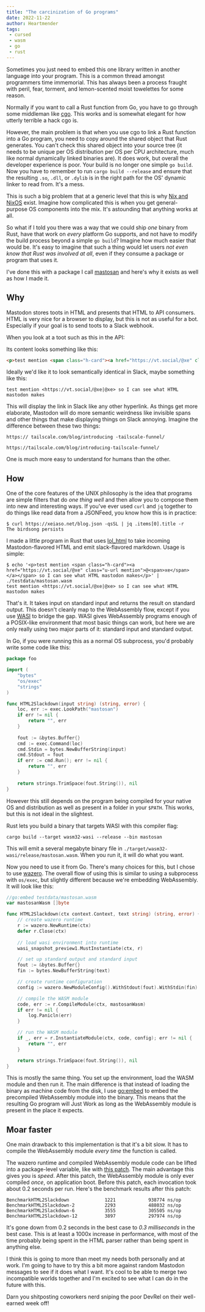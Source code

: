 ```yaml
---
title: "The carcinization of Go programs"
date: 2022-11-22
author: Heartmender
tags:
 - cursed
 - wasm
 - go
 - rust
---
```


<xeblog-hero ai="Waifu Diffusion v1.3 (float16)" file="crab-invasion" prompt="crabs, invasion, beach, palm trees, green hill zone, studio ghibli, xenoblade chronicles 2, pokemon, ken sugimori, thick outlines, ink"></xeblog-hero>

Sometimes you just need to embed this one library written in another language
into your program. This is a common thread amongst programmers time immemorial.
This has always been a process fraught with peril, fear, torment, and
lemon-scented moist towelettes for some reason.

Normally if you want to call a Rust function from Go, you have to go through
some middleman like [cgo](https://pkg.go.dev/cmd/cgo). This works and is
somewhat elegant for how utterly terrible a hack cgo is.

However, the main problem is that when you use cgo to link a Rust function into
a Go program, you need to copy around the shared object that Rust generates. You
can't check this shared object into your source tree (it needs to be unique per
OS distribution per OS per CPU architecture, much like normal dynamically linked
binaries are). It does work, but overall the developer experience is poor. Your
build is no longer one simple `go build`. Now you have to remember to run `cargo
build --release` and ensure that the resulting `.so`, `.dll`, or `.dylib` is in
the right path for the OS' dynamic linker to read from. It's a mess.

<xeblog-conv name="Mara" mood="hacker">This is such a big problem that at a
generic level that this is why [Nix and NixOS](https://nixos.org) exist. Imagine
how complicated this is when you get general-purpose OS components into the mix.
It's astounding that anything works at all.</xeblog-conv>

So what if I told you there was a way that we could ship _one_ binary from Rust,
have that work on _every_ platform Go supports, and not have to modify the build
process beyond a simple `go build`? Imagine how much easier that would be. It's
easy to imagine that such a thing would let users _not even know that Rust was
involved at all_, even if they consume a package or program that uses it.

I've done this with a package I call
[mastosan](https://github.com/Xe/x/tree/master/web/mastosan) and here's why it
exists as well as how I made it.

## Why

Mastodon stores toots in HTML and presents that HTML to API consumers. HTML is
very nice for a browser to display, but this is not as useful for a bot.
Especially if your goal is to send toots to a Slack webhook.

When you look at a toot such as this in the API:

<xeblog-toot url="https://pony.social/@cadey/109388957068451434"></xeblog-toot>

Its content looks something like this:

```html
<p>test mention <span class="h-card"><a href="https://vt.social/@xe" class="u-url mention">@<span>xe</span></a></span> so I can see what HTML mastodon makes</p>
```

Ideally we'd like it to look semantically identical in Slack, maybe something
like this:

```
test mention <https://vt.social/@xe|@xe> so I can see what HTML mastodon makes
```

This will display the link in Slack like any other hyperlink. As things get more
elaborate, Mastodon will do more semantic weirdness like invisible spans and
other things that make displaying things on Slack annoying. Imagine the
difference between these two things:

```
https:// tailscale.com/blog/introducing -tailscale-funnel/

https://tailscale.com/blog/introducing-tailscale-funnel/
```

One is much more easy to understand for humans than the other.

## How

One of the core features of the UNIX philosophy is the idea that programs are
simple filters that do _one thing well_ and then allow you to compose them into
new and interesting ways. If you've ever used `curl` and `jq` together to do
things like read data from a JSONFeed, you know how this is in practice:

```console
$ curl https://xeiaso.net/blog.json -qsSL | jq .items[0].title -r
The birdsong persists
```

I made a little program in Rust that uses
[lol_html](https://docs.rs/lol_html/latest/lol_html/) to take incoming
Mastodon-flavored HTML and emit slack-flavored markdown. Usage is simple:

```
$ echo '<p>test mention <span class="h-card"><a href="https://vt.social/@xe" class="u-url mention">@<span>xe</span></a></span> so I can see what HTML mastodon makes</p>' | ./testdata/mastosan.wasm
test mention <https://vt.social/@xe|@xe> so I can see what HTML mastodon makes
```

That's it. It takes input on standard input and returns the result on standard
output. This doesn't cleanly map to the WebAssembly flow, except if you use
[WASI](https://wasi.dev/) to bridge the gap. WASI gives WebAssembly programs
enough of a POSIX-like environment that most basic things can work, but here we
are only really using two major parts of it: standard input and standard output.

In Go, if you were running this as a normal OS subprocess, you'd probably write
some code like this:

```go
package foo

import (
    "bytes"
    "os/exec"
    "strings"
)

func HTML2Slackdown(input string) (string, error) {
    loc, err := exec.LookPath("mastosan")
    if err != nil {
        return "", err
    }
    
    fout := &bytes.Buffer{}
    cmd := exec.Command(loc)
    cmd.Stdin = bytes.NewBufferString(input)
    cmd.Stdout = fout
    if err := cmd.Run(); err != nil {
        return "", err
    }
    
    return strings.TrimSpace(fout.String()), nil
}
```

However this still depends on the program being compiled for your native OS and
distribution as well as present in a folder in your `$PATH`. This works, but
this is not ideal in the slightest.

Rust lets you build a binary that targets WASI with this compiler flag:

```
cargo build --target wasm32-wasi --release --bin mastosan
```

This will emit a several megabyte binary file in
`./target/wasm32-wasi/release/mastosan.wasm`. When you run it, it will do what
you want.

Now you need to use it from Go. There's many choices for this, but I chose to
use [wazero](https://wazero.io/). The overall flow of using this is similar to
using a subprocess with `os/exec`, but slightly different because we're
embedding WebAssembly. It will look like this:

```go
//go:embed testdata/mastosan.wasm
var mastosanWasm []byte

func HTML2Slackdown(ctx context.Context, text string) (string, error) {
    // create wazero runtime
	r := wazero.NewRuntime(ctx)
	defer r.Close(ctx)
    
    // load wasi environment into runtime
	wasi_snapshot_preview1.MustInstantiate(ctx, r)

    // set up standard output and standard input
	fout := &bytes.Buffer{}
	fin := bytes.NewBufferString(text)

    // create runtime configuration
	config := wazero.NewModuleConfig().WithStdout(fout).WithStdin(fin).WithArgs("mastosan")

    // compile the WASM module
	code, err := r.CompileModule(ctx, mastosanWasm)
	if err != nil {
		log.Panicln(err)
	}

    // run the WASM module
	if _, err = r.InstantiateModule(ctx, code, config); err != nil {
		return "", err
	}

	return strings.TrimSpace(fout.String()), nil
}
```

This is mostly the same thing. You set up the environment, load the WASM module
and then run it. The main difference is that instead of loading the binary as
machine code from the disk, I use
[go:embed](https://pkg.go.dev/embed#hdr-Strings_and_Bytes) to embed the
precompiled WebAssembly module into the binary. This means that the resulting Go
program will Just Work as long as the WebAssembly module is present in the place
it expects.

## Moar faster

One main drawback to this implementation is that it's a bit slow. It has to
compile the WebAssembly module _every time_ the function is called.

The wazero runtime and compiled WebAssembly module code can be lifted into a
package-level variable, like with [this
patch](https://github.com/Xe/x/commit/b61b59318be6544632ac1f64b1237bb17b2e7a32).
The main advantage this gives you is _speed_. After this patch, the WebAssembly
module is only ever compiled _once_, on application boot. Before this patch,
each invocation took about 0.2 seconds per run. Here's the benchmark results
after this patch:

```
BenchmarkHTML2Slackdown             1221            938774 ns/op
BenchmarkHTML2Slackdown-2           2293            488032 ns/op
BenchmarkHTML2Slackdown-6           3555            305505 ns/op
BenchmarkHTML2Slackdown-12          3897            297974 ns/op
```

It's gone down from 0.2 seconds in the best case to _0.3 milliseconds_ in the
best case. This is at least a 1000x increase in performance, with most of the
time probably being spent in the HTML parser rather than being spent in anything
else.

I think this is going to more than meet my needs both personally and at work.
I'm going to have to try this a bit more against random Mastodon messages to see
if it does what I want. It's cool to be able to merge two incompatible worlds
together and I'm excited to see what I can do in the future with this.

<xeblog-conv name="Cadey" mood="coffee">Darn you shitposting coworkers nerd
sniping the poor DevRel on their well-earned week off!</xeblog-conv>
